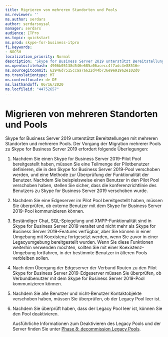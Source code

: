 ```yaml
---
title: Migrieren von mehreren Standorten und Pools
ms.reviewer: ''
ms.author: serdars
author: serdarsoysal
manager: serdars
audience: ITPro
ms.topic: quickstart
ms.prod: skype-for-business-itpro
f1.keywords:
- NOCSH
localization_priority: Normal
description: 'Skype for Business Server 2019 unterstützt Bereitstellungen mit mehreren Standorten und mehreren Pools. Der Vorgang der Migration mehrerer Pools zu Skype for Business Server 2019 erfordert folgende Überlegungen:'
ms.openlocfilehash: 4906b05138d546e685a06acecc4f7adc4e88516e
ms.sourcegitcommit: 62946d7515ccaa7a622d44b736e9e919a2e102d0
ms.translationtype: MT
ms.contentlocale: de-DE
ms.lasthandoff: 06/16/2020
ms.locfileid: "44752657"
---
```

# <a name="migrating-multiple-sites-and-pools"></a>Migrieren von mehreren Standorten und Pools

Skype for Business Server 2019 unterstützt Bereitstellungen mit mehreren Standorten und mehreren Pools. Der Vorgang der Migration mehrerer Pools zu Skype for Business Server 2019 erfordert folgende Überlegungen: 
  
1. Nachdem Sie einen Skype for Business Server 2019-Pilot Pool bereitgestellt haben, müssen Sie eine Teilmenge der Pilotbenutzer definieren, die in den Skype for Business Server 2019-Pool verschoben werden, und eine Methode zur Überprüfung der Funktionalität der Benutzer. Nachdem Sie beispielsweise einen Benutzer in den Pilot Pool verschoben haben, stellen Sie sicher, dass die konferenzrichtlinie des Benutzers zu Skype for Business Server 2019 verschoben wurde. 
    
2. Nachdem Sie eine Edgeserver im Pilot Pool bereitgestellt haben, müssen Sie überprüfen, ob externe Benutzer mit dem Skype for Business Server 2019-Pool kommunizieren können.

3. Beständiger Chat, SQL-Spiegelung und XMPP-Funktionalität sind in Skype for Business Server 2019 veraltet und nicht mehr als Skype for Business Server 2019-Features verfügbar, aber Sie können in einer Umgebung mit Koexistenz fortgesetzt werden, wenn Sie zuvor in einer Legacyumgebung bereitgestellt wurden. Wenn Sie diese Funktionen weiterhin verwenden möchten, sollten Sie mit einer Koexistenz-Umgebung fortfahren, in der bestimmte Benutzer in älteren Pools verbleiben sollen.
    
4. Nach dem Übergang der Edgeserver der Verbund Routen zu den Pilot Skype for Business Server 2019-Edgeserver müssen Sie überprüfen, ob Verbundbenutzer mit dem Skype for Business Server 2019-Pool kommunizieren können.
    
5. Nachdem Sie alle Benutzer und nicht-Benutzer Kontaktobjekte verschoben haben, müssen Sie überprüfen, ob der Legacy Pool leer ist.
    
6. Nachdem Sie überprüft haben, dass der Legacy Pool leer ist, können Sie den Pool deaktivieren. 
    
    Ausführliche Informationen zum Deaktivieren des Legacy Pools und der Server finden Sie unter [Phase 8: decommission Legacy Pools](phase-8-decommission-legacy-pools.md).
    

